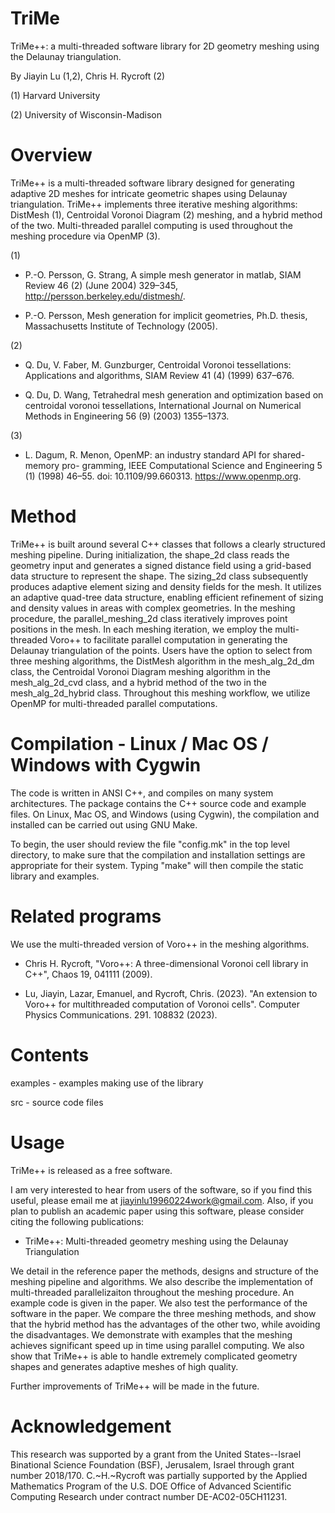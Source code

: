 # TriMe

TriMe++: a multi-threaded software library for 2D geometry meshing using the Delaunay triangulation. 

By Jiayin Lu (1,2), Chris H. Rycroft (2)

(1) Harvard University

(2) University of Wisconsin-Madison

Overview
========================================================================
TriMe++ is a multi-threaded software library designed for generating adaptive 2D meshes for intricate 
geometric shapes using Delaunay triangulation. TriMe++ implements three iterative meshing algorithms: 
DistMesh (1), Centroidal Voronoi Diagram (2) meshing, and a hybrid method of the two. Multi-threaded parallel 
computing is used throughout the meshing procedure via OpenMP (3). 

(1)
 - P.-O. Persson, G. Strang, A simple mesh generator in matlab, SIAM Review 46 (2) (June 2004) 329–345, 
   http://persson.berkeley.edu/distmesh/.

 - P.-O. Persson, Mesh generation for implicit geometries, Ph.D. thesis, Massachusetts Institute of 
   Technology (2005).

(2)
 - Q. Du, V. Faber, M. Gunzburger, Centroidal Voronoi tessellations: Applications and algorithms, 
   SIAM Review 41 (4) (1999) 637–676.

 - Q. Du, D. Wang, Tetrahedral mesh generation and optimization based on centroidal voronoi tessellations, 
   International Journal on Numerical Methods in Engineering 56 (9) (2003) 1355–1373.

(3)
 - L. Dagum, R. Menon, OpenMP: an industry standard API for shared-memory pro- gramming, IEEE Computational 
   Science and Engineering 5 (1) (1998) 46–55. doi: 10.1109/99.660313. https://www.openmp.org.


Method
=============================================================
TriMe++ is built around several C++ classes that follows a clearly structured meshing pipeline. 
During initialization, the shape_2d class reads the geometry input and generates a signed distance field 
using a grid-based data structure to represent the shape. The sizing_2d class subsequently produces 
adaptive element sizing and density fields for the mesh. It utilizes an adaptive quad-tree data structure, 
enabling efficient refinement of sizing and density values in areas with complex geometries. 
In the meshing procedure, the parallel_meshing_2d class iteratively improves point positions in the mesh. 
In each meshing iteration, we employ the multi-threaded Voro++ to facilitate parallel computation 
in generating the Delaunay triangulation of the points. Users have the option to select from three meshing 
algorithms, the DistMesh algorithm in the mesh_alg_2d_dm class, the Centroidal Voronoi Diagram meshing 
algorithm in the mesh_alg_2d_cvd class, and a hybrid method of the two in the mesh_alg_2d_hybrid class. 
Throughout this meshing workflow, we utilize OpenMP for multi-threaded parallel computations.




Compilation - Linux / Mac OS / Windows with Cygwin
==================================================
The code is written in ANSI C++, and compiles on many system architectures. The
package contains the C++ source code and example files. On Linux, Mac OS, and 
Windows (using Cygwin), the compilation and installed can be carried out using GNU Make.

To begin, the user should review the file "config.mk" in the top level
directory, to make sure that the compilation and installation settings are
appropriate for their system. Typing "make" will then compile the static
library and examples.


Related programs
================
We use the multi-threaded version of Voro++ in the meshing algorithms. 

- Chris H. Rycroft, "Voro++: A three-dimensional Voronoi cell library in C++",
  Chaos 19, 041111 (2009).

- Lu, Jiayin, Lazar, Emanuel, and Rycroft, Chris. (2023). "An extension to Voro++ for 
  multithreaded computation of Voronoi cells". Computer Physics Communications. 291. 108832 (2023). 


Contents
========
examples - examples making use of the library

src - source code files


Usage
=====
TriMe++ is released as a free software.

I am very interested to hear from users of the software, so if you find this
useful, please email me at jiayinlu19960224work@gmail.com. Also, if you plan to publish an
academic paper using this software, please consider citing the following
publications:

- TriMe++: Multi-threaded geometry meshing using the Delaunay Triangulation

We detail in the reference paper the methods, designs and structure of the meshing pipeline
and algorithms. We also describe the implementation of multi-threaded parallelizaiton throughout 
the meshing procedure. An example code is given in the paper. We also test the performance of the 
software in the paper. We compare the three meshing methods, and show that the hybrid method has 
the advantages of the other two, while avoiding the disadvantages. We demonstrate with examples that 
the meshing achieves significant speed up in time using parallel computing. We also show that TriMe++ 
is able to handle extremely complicated geometry shapes and generates adaptive meshes of high quality.

Further improvements of TriMe++ will be made in the future. 



Acknowledgement
=====
This research was supported by a grant from the United States--Israel Binational
Science Foundation (BSF), Jerusalem, Israel through grant number 2018/170.
C.~H.~Rycroft was partially supported by the Applied Mathematics
Program of the U.S. DOE Office of Advanced Scientific Computing Research under
contract number DE-AC02-05CH11231.